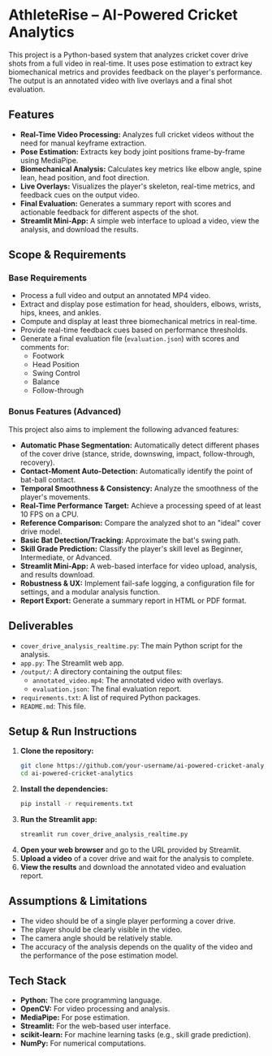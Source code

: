# AthleteRise – AI-Powered Cricket Analytics

This project is a Python-based system that analyzes cricket cover drive shots from a full video in real-time. It uses pose estimation to extract key biomechanical metrics and provides feedback on the player's performance. The output is an annotated video with live overlays and a final shot evaluation.

## Features

*   **Real-Time Video Processing:** Analyzes full cricket videos without the need for manual keyframe extraction.
*   **Pose Estimation:** Extracts key body joint positions frame-by-frame using MediaPipe.
*   **Biomechanical Analysis:** Calculates key metrics like elbow angle, spine lean, head position, and foot direction.
*   **Live Overlays:** Visualizes the player's skeleton, real-time metrics, and feedback cues on the output video.
*   **Final Evaluation:** Generates a summary report with scores and actionable feedback for different aspects of the shot.
*   **Streamlit Mini-App:** A simple web interface to upload a video, view the analysis, and download the results.

## Scope & Requirements

### Base Requirements

*   Process a full video and output an annotated MP4 video.
*   Extract and display pose estimation for head, shoulders, elbows, wrists, hips, knees, and ankles.
*   Compute and display at least three biomechanical metrics in real-time.
*   Provide real-time feedback cues based on performance thresholds.
*   Generate a final evaluation file (`evaluation.json`) with scores and comments for:
    *   Footwork
    *   Head Position
    *   Swing Control
    *   Balance
    *   Follow-through

### Bonus Features (Advanced)

This project also aims to implement the following advanced features:

*   **Automatic Phase Segmentation:** Automatically detect different phases of the cover drive (stance, stride, downswing, impact, follow-through, recovery).
*   **Contact-Moment Auto-Detection:** Automatically identify the point of bat-ball contact.
*   **Temporal Smoothness & Consistency:** Analyze the smoothness of the player's movements.
*   **Real-Time Performance Target:** Achieve a processing speed of at least 10 FPS on a CPU.
*   **Reference Comparison:** Compare the analyzed shot to an "ideal" cover drive model.
*   **Basic Bat Detection/Tracking:** Approximate the bat's swing path.
*   **Skill Grade Prediction:** Classify the player's skill level as Beginner, Intermediate, or Advanced.
*   **Streamlit Mini-App:** A web-based interface for video upload, analysis, and results download.
*   **Robustness & UX:** Implement fail-safe logging, a configuration file for settings, and a modular analysis function.
*   **Report Export:** Generate a summary report in HTML or PDF format.

## Deliverables

*   `cover_drive_analysis_realtime.py`: The main Python script for the analysis.
*   `app.py`: The Streamlit web app.
*   `/output/`: A directory containing the output files:
    *   `annotated_video.mp4`: The annotated video with overlays.
    *   `evaluation.json`: The final evaluation report.
*   `requirements.txt`: A list of required Python packages.
*   `README.md`: This file.

## Setup & Run Instructions

1.  **Clone the repository:**
    ```bash
    git clone https://github.com/your-username/ai-powered-cricket-analytics.git
    cd ai-powered-cricket-analytics
    ```
2.  **Install the dependencies:**
    ```bash
    pip install -r requirements.txt
    ```
3.  **Run the Streamlit app:**
    ```bash
    streamlit run cover_drive_analysis_realtime.py
    ```
4.  **Open your web browser** and go to the URL provided by Streamlit.
5.  **Upload a video** of a cover drive and wait for the analysis to complete.
6.  **View the results** and download the annotated video and evaluation report.

## Assumptions & Limitations

*   The video should be of a single player performing a cover drive.
*   The player should be clearly visible in the video.
*   The camera angle should be relatively stable.
*   The accuracy of the analysis depends on the quality of the video and the performance of the pose estimation model.

## Tech Stack

*   **Python:** The core programming language.
*   **OpenCV:** For video processing and analysis.
*   **MediaPipe:** For pose estimation.
*   **Streamlit:** For the web-based user interface.
*   **scikit-learn:** For machine learning tasks (e.g., skill grade prediction).
*   **NumPy:** For numerical computations.
